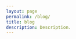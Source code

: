 ```yaml
---
layout: page
permalink: /blog/
title: blog
description: Description.
---
```


<ul class="post-list">

</ul>